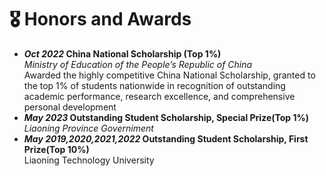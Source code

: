 # 🎖 Honors and Awards
- ***Oct 2022* China National Scholarship (Top 1%)**\
  *Ministry of Education of the People’s Republic of China*\
   Awarded the highly competitive China National Scholarship, granted to the top 1% of students nationwide in
recognition of outstanding academic performance, research excellence, and comprehensive personal development
- ***May 2023* Outstanding Student Scholarship, Special Prize(Top 1%)**\
  *Liaoning Province Governiment*
- ***May 2019,2020,2021,2022* Outstanding Student Scholarship, First Prize(Top 10%)**\
Liaoning Technology University
